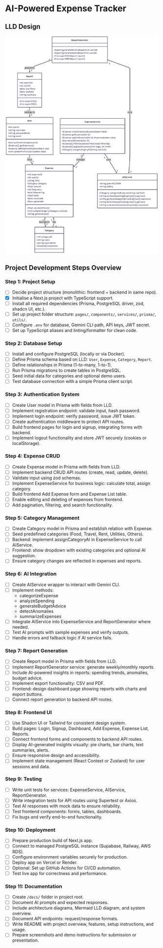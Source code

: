 # AI-Powered Expense Tracker

## LLD Design
![UML Diagram](./UML-Diagram.png)

## Project Development Steps Overview

### **Step 1: Project Setup**
- [ ] Decide project structure (monolithic: frontend + backend in same repo).
- [x] Initialise a Next.js project with TypeScript support.
- [ ] Install all required dependencies (Prisma, PostgreSQL driver, zod, shadcn UI, etc.).
- [ ] Set up project folder structure: `pages/`, `components/`, `services/`, `prisma/`, `utils/`.
- [ ] Configure `.env` for database, Gemini CLI path, API keys, JWT secret.
- [ ] Set up TypeScript aliases and linting/formatter for clean code.

### **Step 2: Database Setup**

- [ ] Install and configure PostgreSQL (locally or via Docker).
- [ ] Define Prisma schema based on LLD: `User`, `Expense`, `Category`, `Report`.
- [ ] Define relationships in Prisma (1-to-many, 1-to-1).
- [ ] Run Prisma migrations to create tables in PostgreSQL.
- [ ] Seed initial data for categories and optional demo users.
- [ ] Test database connection with a simple Prisma client script.

### **Step 3: Authentication System**

- [ ] Create User model in Prisma with fields from LLD.
- [ ] Implement registration endpoint: validate input, hash password.
- [ ] Implement login endpoint: verify password, issue JWT token.
- [ ] Create authentication middleware to protect API routes.
- [ ] Build frontend pages for login and signup, integrating forms with backend.
- [ ] Implement logout functionality and store JWT securely (cookies or localStorage).

### **Step 4: Expense CRUD**

- [ ] Create Expense model in Prisma with fields from LLD.
- [ ] Implement backend CRUD API routes (create, read, update, delete).
- [ ] Validate input using zod schemas.
- [ ] Implement ExpenseService for business logic: calculate total, assign category.
- [ ] Build frontend Add Expense form and Expense List table.
- [ ] Enable editing and deleting of expenses from frontend.
- [ ] Add pagination, filtering, and search functionality.

### **Step 5: Category Management**

- [ ] Create Category model in Prisma and establish relation with Expense.
- [ ] Seed predefined categories (Food, Travel, Rent, Utilities, Others).
- [ ] Backend: implement assignCategoryAI in ExpenseService to call AIService.
- [ ] Frontend: show dropdown with existing categories and optional AI suggestion.
- [ ] Ensure category changes are reflected in expenses and reports.

### **Step 6: AI Integration**

- [ ] Create AIService wrapper to interact with Gemini CLI.
- [ ] Implement methods:
    * categorizeExpense
    * analyzeSpending
    * generateBudgetAdvice
    * detectAnomalies
    * summarizeExpenses
- [ ] Integrate AIService into ExpenseService and ReportGenerator where needed.
- [ ] Test AI prompts with sample expenses and verify outputs.
- [ ] Handle errors and fallback logic if AI service fails.

### **Step 7: Report Generation**

- [ ] Create Report model in Prisma with fields from LLD.
- [ ] Implement ReportGenerator service: generate weekly/monthly reports.
- [ ] Include AI-powered insights in reports: spending trends, anomalies, budget advice.
- [ ] Implement export functionality: CSV and PDF.
- [ ] Frontend: design dashboard page showing reports with charts and export buttons.
- [ ] Connect report generation to backend API routes.

### **Step 8: Frontend UI**

- [ ] Use Shadcn UI or Tailwind for consistent design system.
- [ ] Build pages: Login, Signup, Dashboard, Add Expense, Expense List, Reports.
- [ ] Connect frontend forms and components to backend API routes.
- [ ] Display AI-generated insights visually: pie charts, bar charts, text summaries, alerts.
- [ ] Ensure responsive design and accessibility.
- [ ] Implement state management (React Context or Zustand) for user sessions and data.

### **Step 9: Testing**

- [ ] Write unit tests for services: ExpenseService, AIService, ReportGenerator.
- [ ] Write integration tests for API routes using Supertest or Axios.
- [ ] Test AI responses with mock data to ensure reliability.
- [ ] Test frontend components: forms, tables, dashboards.
- [ ] Fix bugs and verify end-to-end functionality.

### **Step 10: Deployment**

- [ ] Prepare production build of Next.js app.
- [ ] Connect to managed PostgreSQL instance (Supabase, Railway, AWS RDS).
- [ ] Configure environment variables securely for production.
- [ ] Deploy app on Vercel or Render.
- [ ] Optional: Set up GitHub Actions for CI/CD automation.
- [ ] Test live app for correctness and performance.

### **Step 11: Documentation**

- [ ] Create `/docs/` folder in project root.
- [ ] Document AI prompts and expected responses.
- [ ] Include architecture diagrams, Mermaid LLD diagram, and system overview.
- [ ] Document API endpoints: request/response formats.
- [ ] Write README with project overview, features, setup instructions, and usage.
- [ ] Prepare screenshots and demo instructions for submission or presentation.